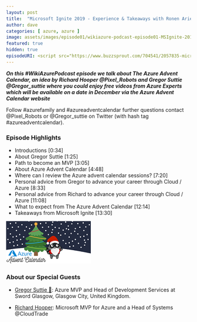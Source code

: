 ```yaml
---
layout: post
title:  "Microsoft Ignite 2019 - Experience & Takeaways with Ronen Ariely 🇮🇱, Raphi Solarsh 🇿🇦 and Amit Malik 🇮🇳"
author: dave
categories: [ azure, azure ]
image: assets/images/episode01/wikiazure-podcast-episode01-MSIgnite-2019-experience-takeaways.png
featured: true
hidden: true
episodeURI: <script src="https://www.buzzsprout.com/704541/2057835-microsoft-ignite-2019-experience-takeaways.js?player=small" type="text/javascript" charset="utf-8"></script>
---
```


<p>
<script src="https://www.buzzsprout.com/704541/2057835-microsoft-ignite-2019-experience-takeaways.js?player=small" type="text/javascript" charset="utf-8"></script>
</p>
<p style="font-style: oblique;font-weight: bolder;">
On this #WikiAzurePodcast episode we talk about The Azure Advent Calendar, an idea by Richard Hooper @Pixel_Robots and Gregor Suttie @Gregor_suttie where you could enjoy free videos from Azure Experts which will be available on a date in December via the Azure Advent Calendar website

Follow #azurefamily and #azureadventcalendar
further questions contact @Pixel_Robots or @Gregor_suttie on Twitter (with hash tag #azureadventcalendar).
</p>
 

<h3>Episode Highlights</h3>

 + Introductions [0:34]
 + About Gregor Suttie [1:25]
 + Path to become an MVP [3:05]
 + About Azure Advent Calendar [4:48]
 + Where can I review the Azure advent calendar sessions? [7:20]
 + Personal advice from Gregor to advance your career through Cloud / Azure [8:33]
 + Personal advice from Richard to advance your career through Cloud / Azure [11:08]
 + What to expect from The Azure Advent Calendar [12:14]
 + Takeaways from Microsoft Ignite [13:30]


<img src="../assets/images/episode05/azure-advent-calendar.png">

<h3> About our Special Guests</h3>



+ <a href="https://www.linkedin.com/in/gregor-suttie-6772228a/" target="_blank">Gregor Suttie 🏴󠁧󠁢󠁳󠁣󠁴󠁿</a>: Azure MVP and Head of Development Services at Sword Glasgow, Glasgow City, United Kingdom.

+ <a href="https://www.linkedin.com/in/richard-hooper-598a1412/" target="_blank">Richard Hooper</a>: Microsoft MVP for Azure and a Head of Systems @CloudTrade


